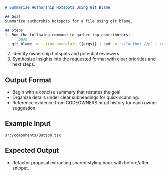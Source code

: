 ```md
# Summarize Authorship Hotspots Using Git Blame

## Goal
Summarize authorship hotspots for a file using git blame.

## Steps
1. Run the following command to gather top contributors:
   ```bash
   git blame -w --line-porcelain {{args}} | sed -n 's/^author //p' | sort | uniq -c | sort -nr | sed -n '1,25p'
   ```
2. Identify ownership hotspots and potential reviewers.
3. Synthesize insights into the requested format with clear priorities and next steps.

## Output Format
- Begin with a concise summary that restates the goal.
- Organize details under clear subheadings for quick scanning.
- Reference evidence from CODEOWNERS or git history for each owner suggestion.

## Example Input
`src/components/Button.tsx`

## Expected Output
- Refactor proposal extracting shared styling hook with before/after snippet.
```
